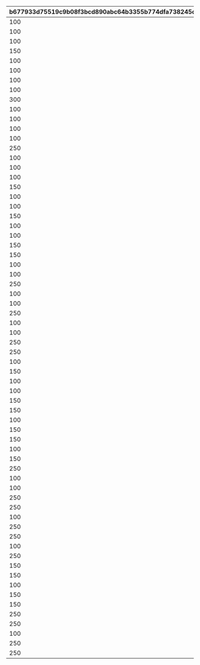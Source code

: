 |b677933d75519c9b08f3bcd890abc64b3355b774dfa738245c2199909e79ec2a|6c75258f9261637005fc45ac006e6fd7f5aaf2fb26cc3cdaa291cebc78cfedc3|438fc2012491f95a46a6ebcd7d1c4ce040cc406a0f5979d193b7a98e52ad8990|0c1822e84b9ade2f9dae104ef0f0478a4462c0a9afcc73dc928e9db1219c46fe|0f804b582bf70e0663c44d4a0801b699594c18a49323d3c2502f3de21bb4ed1e|e9a6b09d3286b06bda05215997eee180e45f1a13fb4197358f5ba9a61e058bfd|
| --- | --- | --- | --- | --- | --- |
|100|100|100|100|1000000|100|
|100|150|100|100|2000000|100|
|100|100|150|100|2000001|100|
|150|100|100|100|2000002|100|
|100|100|100|150|2000003|100|
|100|100|100|100|2000004|150|
|100|300|100|100|2000005|100|
|100|100|300|100|2000006|100|
|300|100|100|100|2000007|100|
|100|100|100|300|2000008|100|
|100|100|100|100|2000009|300|
|100|250|100|100|2000010|100|
|100|100|250|100|2000011|100|
|250|100|100|100|2000012|100|
|100|100|100|250|2000013|100|
|100|100|100|100|2000014|250|
|100|150|150|100|3000000|100|
|150|150|100|100|3000001|100|
|100|150|100|150|3000002|100|
|100|150|100|100|3000003|150|
|150|100|150|100|3000004|100|
|100|100|150|150|3000005|100|
|100|100|150|100|3000006|150|
|150|100|100|150|3000007|100|
|150|100|100|100|3000008|150|
|100|100|100|150|3000009|150|
|100|250|250|100|3000010|100|
|250|250|100|100|3000011|100|
|100|250|100|250|3000012|100|
|100|250|100|100|3000013|250|
|250|100|250|100|3000014|100|
|100|100|250|250|3000015|100|
|100|100|250|100|3000016|250|
|250|100|100|250|3000017|100|
|250|100|100|100|3000018|250|
|100|100|100|250|3000019|250|
|150|150|150|100|4000000|100|
|100|150|150|150|4000001|100|
|100|150|150|100|4000002|150|
|150|150|100|150|4000003|100|
|150|150|100|100|4000004|150|
|100|150|100|150|4000005|150|
|150|100|150|150|4000006|100|
|150|100|150|100|4000007|150|
|100|100|150|150|4000008|150|
|150|100|100|150|4000009|150|
|250|250|250|100|4000010|100|
|100|250|250|250|4000011|100|
|100|250|250|100|4000012|250|
|250|250|100|250|4000013|100|
|250|250|100|100|4000014|250|
|100|250|100|250|4000015|250|
|250|100|250|250|4000016|100|
|250|100|250|100|4000017|250|
|100|100|250|250|4000018|250|
|250|100|100|250|4000019|250|
|150|150|150|150|5000000|100|
|150|150|150|100|5000001|150|
|100|150|150|150|5000002|150|
|150|150|100|150|5000003|150|
|150|100|150|150|5000004|150|
|250|250|250|250|5000010|100|
|250|250|250|100|5000011|250|
|100|250|250|250|5000012|250|
|250|250|100|250|5000013|250|
|250|100|250|250|5000014|250|